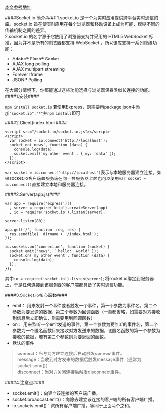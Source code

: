 [本文参考地址](https://github.com/nswbmw/N-chat/wiki/%E7%AC%AC%E4%B8%80%E7%AB%A0-socket.io-%E7%AE%80%E4%BB%8B%E5%8F%8A%E4%BD%BF%E7%94%A8#socketio-%E7%AE%80%E4%BB%8B)
 
####Socket.io 简介####
1.socket.io 是一个为实时应用提供跨平台实时通信的库。socket.io 旨在使实时应用在每个浏览器和移动设备上成为可能，模糊不同的传输机制之间的差异。  
2.socket.io 的名字源于它使用了浏览器支持并采用的 HTML5 WebSocket 标准，因为并不是所有的浏览器都支持 WebSocket ，所以该库支持一系列降级功能：  

- Adobe® Flash® Socket  
- AJAX long polling
- AJAX multipart streaming
- Forever Iframe
- JSONP Polling  

在大部分情境下，你都能通过这些功能选择与浏览器保持类似长连接的功能。 
####1.安装####

`npm install socket.io`
若使用Express，则需要再package.json中添加`"socket.io":"*"`并`npm install`即可  

####2.Client(index.html)####

    <script src="/socket.io/socket.io.js"></script>
    <script>
      var socket = io.connect('http://localhost');
      socket.on('news', function (data) {
        console.log(data);
        socket.emit('my other event', { my: 'data' });
      });
    </script>  
`var socket = io.connect('http://localhost')`表示与本地服务器建立连接。如果socket.io客户端跟服务端在同一台服务器上面也可以使用`var socket = io.connect()`直接建立本地和服务器连接。

####2.Server(app.js)####

    var app = require('express')()
      , server = require('http').createServer(app)
      , io = require('socket.io').listen(server);
 
    server.listen(80);
 
    app.get('/', function (req, res) {
      res.sendfile(__dirname + '/index.html');
    });
 
    io.sockets.on('connection', function (socket) {
      socket.emit('news', { hello: 'world' });
      socket.on('my other event', function (data) {
        console.log(data);
      });
    });

其中`io = require('socket.io').listen(server);`将socket.io绑定到服务器上，于是任何连接到该服务器的客户端都具备了实时通信功能。  

####3.Socket.io核心函数####

+ emit：
    用来发射一个事件或者触发一个事件，第一个参数为事件名，第二个参数为要发送的数据，第三个参数为回调函数（一般都省略，如需要对方接收到信息后立即确认，则需要用到回调函数）
+ on：
    用来监听一个emit发送的事件，第一个参数为要监听的事件名，第二个参数为一个匿名函数用来接收对方发送来的数据，该匿名函数的第一个参数为接收的数据，若有第二个参数则为要返回的函数。
+ 默认的事件

>connect：当与对方建立连接后自动触发connect事件。    
>message：当收到对方发来的数据后触发message事件（通常为socket.send()）    
>disconnect：当对方关闭连接后触发disconnect事件。    

####4.注意点####

+ socket.emit()：向建立该连接的客户端广播。    
+ socket.broadcast.emit()：向除去建立该连接的客户端的所有客户端广播。    
+ io.sockets.emit()：向所有客户端广播，等同于上面两个之和。    







